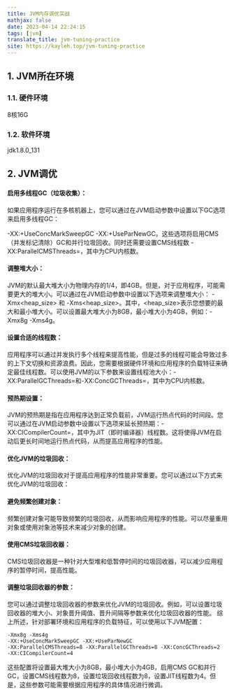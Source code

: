```yaml
---
title: JVM内存调优实战
mathjax: false
date: 2023-04-14 22:24:15
tags: [jvm]
translate_title: jvm-tuning-practice
site: https://kayleh.top/jvm-tuning-practice
---
```


## 1. JVM所在环境

### 1.1. 硬件环境

8核16G

### 1.2. 软件环境

jdk1.8.0_131

## 2. JVM调优

#### 启用多线程GC（垃圾收集）：

如果应用程序运行在多核机器上，您可以通过在JVM启动参数中设置以下GC选项来启用多线程GC：

-XX:+UseConcMarkSweepGC -XX:+UseParNewGC。这些选项将启用CMS（并发标记清除）GC和并行垃圾回收。同时还需要设置CMS线程数 -XX:ParallelCMSThreads=<n>，其中<n>为CPU内核数。

#### 调整堆大小：

JVM的默认最大堆大小为物理内存的1/4，即4GB。但是，对于应用程序，可能需要更大的堆大小。可以通过在JVM启动参数中设置以下选项来调整堆大小：
-Xmx<heap_size> 和 -Xms<heap_size>。其中，<heap_size>表示您想要的最大和最小堆大小。可以设置最大堆大小为8GB，最小堆大小为4GB，例如：-Xmx8g -Xms4g。

#### 设置合适的线程数：
应用程序可以通过并发执行多个线程来提高性能，但是过多的线程可能会导致过多的上下文切换和资源浪费。因此，您需要根据硬件环境和应用程序的负载特征来确定最佳线程数。可以使用JVM的以下参数来设置线程池大小：-XX:ParallelGCThreads=<n>和-XX:ConcGCThreads=<n>，其中<n>为CPU内核数。

#### 预热期设置：
JVM的预热期是指在应用程序达到正常负载前，JVM运行热点代码的时间段。您可以通过在JVM启动参数中设置以下选项来延长预热期：-XX:CICompilerCount=<n>，其中<n>为JIT（即时编译器）线程数。这将使得JVM在启动后更长时间地运行热点代码，从而提高应用程序的性能。

#### 优化JVM的垃圾回收：

优化JVM的垃圾回收对于提高应用程序的性能非常重要。您可以通过以下方式来优化JVM的垃圾回收：

#### 避免频繁创建对象：

频繁创建对象可能导致频繁的垃圾回收，从而影响应用程序的性能。可以尽量重用对象或使用对象池等技术来减少对象的创建。

#### 使用CMS垃圾回收器：

CMS垃圾回收器是一种针对大型堆和低暂停时间的垃圾回收器，可以减少应用程序的暂停时间，提高性能。

#### 调整垃圾回收器的参数：

您可以通过调整垃圾回收器的参数来优化JVM的垃圾回收。例如，可以设置垃圾回收器的堆大小、对象晋升阈值、晋升间隔等参数来优化垃圾回收器的性能。
综上所述，针对部署环境和应用程序的负载特征，可以使用以下JVM配置：

```properties
-Xmx8g -Xms4g 
-XX:+UseConcMarkSweepGC -XX:+UseParNewGC 
-XX:ParallelCMSThreads=8 -XX:ParallelGCThreads=8 -XX:ConcGCThreads=2 
-XX:CICompilerCount=4 
```

这些配置将设置最大堆大小为8GB，最小堆大小为4GB，启用CMS GC和并行GC，设置CMS线程数为8，设置垃圾回收线程数为8，设置JIT线程数为4。但是，这些参数可能需要根据应用程序的具体情况进行微调。



